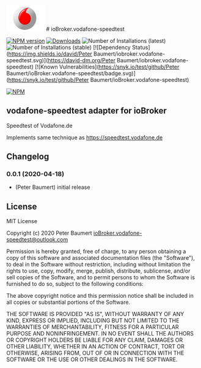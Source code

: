 <img src="admin/vodafone-speedtest.png" alt="Logo" width="100">
# ioBroker.vodafone-speedtest

[![NPM version](http://img.shields.io/npm/v/iobroker.vodafone-speedtest.svg)](https://www.npmjs.com/package/iobroker.vodafone-speedtest)
[![Downloads](https://img.shields.io/npm/dm/iobroker.vodafone-speedtest.svg)](https://www.npmjs.com/package/iobroker.vodafone-speedtest)
![Number of Installations (latest)](http://iobroker.live/badges/vodafone-speedtest-installed.svg)
![Number of Installations (stable)](http://iobroker.live/badges/vodafone-speedtest-stable.svg)
[![Dependency Status](https://img.shields.io/david/Peter Baumert/iobroker.vodafone-speedtest.svg)](https://david-dm.org/Peter Baumert/iobroker.vodafone-speedtest)
[![Known Vulnerabilities](https://snyk.io/test/github/Peter Baumert/ioBroker.vodafone-speedtest/badge.svg)](https://snyk.io/test/github/Peter Baumert/ioBroker.vodafone-speedtest)

[![NPM](https://nodei.co/npm/iobroker.vodafone-speedtest.png?downloads=true)](https://nodei.co/npm/iobroker.vodafone-speedtest/)

## vodafone-speedtest adapter for ioBroker

Speedtest of Vodafone.de

Implements same technique as https://speedtest.vodafone.de

## Changelog

### 0.0.1 (2020-04-18)
* (Peter Baumert) initial release

## License
MIT License

Copyright (c) 2020 Peter Baumert <ioBroker.vodafone-speedtest@outlook.com>

Permission is hereby granted, free of charge, to any person obtaining a copy
of this software and associated documentation files (the "Software"), to deal
in the Software without restriction, including without limitation the rights
to use, copy, modify, merge, publish, distribute, sublicense, and/or sell
copies of the Software, and to permit persons to whom the Software is
furnished to do so, subject to the following conditions:

The above copyright notice and this permission notice shall be included in all
copies or substantial portions of the Software.

THE SOFTWARE IS PROVIDED "AS IS", WITHOUT WARRANTY OF ANY KIND, EXPRESS OR
IMPLIED, INCLUDING BUT NOT LIMITED TO THE WARRANTIES OF MERCHANTABILITY,
FITNESS FOR A PARTICULAR PURPOSE AND NONINFRINGEMENT. IN NO EVENT SHALL THE
AUTHORS OR COPYRIGHT HOLDERS BE LIABLE FOR ANY CLAIM, DAMAGES OR OTHER
LIABILITY, WHETHER IN AN ACTION OF CONTRACT, TORT OR OTHERWISE, ARISING FROM,
OUT OF OR IN CONNECTION WITH THE SOFTWARE OR THE USE OR OTHER DEALINGS IN THE
SOFTWARE.